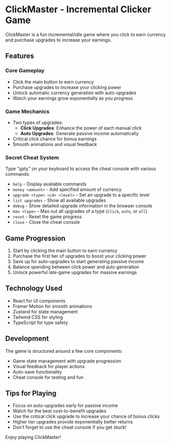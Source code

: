 # ClickMaster - Incremental Clicker Game

ClickMaster is a fun incremental/idle game where you click to earn currency and purchase upgrades to increase your earnings.

## Features

### Core Gameplay
- Click the main button to earn currency
- Purchase upgrades to increase your clicking power
- Unlock automatic currency generation with auto-upgrades
- Watch your earnings grow exponentially as you progress

### Game Mechanics
- Two types of upgrades:
  - **Click Upgrades**: Enhance the power of each manual click
  - **Auto Upgrades**: Generate passive income automatically
- Critical click chance for bonus earnings
- Smooth animations and visual feedback

### Secret Cheat System
Type "gaty" on your keyboard to access the cheat console with various commands:

- `help` - Display available commands
- `money <amount>` - Add specified amount of currency
- `upgrade <type> <id> <level>` - Set an upgrade to a specific level
- `list upgrades` - Show all available upgrades
- `debug` - Show detailed upgrade information in the browser console
- `max <type>` - Max out all upgrades of a type (`click`, `auto`, or `all`)
- `reset` - Reset the game progress
- `close` - Close the cheat console

## Game Progression

1. Start by clicking the main button to earn currency
2. Purchase the first tier of upgrades to boost your clicking power
3. Save up for auto-upgrades to start generating passive income
4. Balance spending between click power and auto generation
5. Unlock powerful late-game upgrades for massive earnings

## Technology Used

- React for UI components
- Framer Motion for smooth animations
- Zustand for state management
- Tailwind CSS for styling
- TypeScript for type safety

## Development

The game is structured around a few core components:

- Game state management with upgrade progression
- Visual feedback for player actions
- Auto-save functionality
- Cheat console for testing and fun

## Tips for Playing

- Focus on auto-upgrades early for passive income
- Watch for the best cost-to-benefit upgrades
- Use the critical click upgrade to increase your chance of bonus clicks
- Higher tier upgrades provide exponentially better returns
- Don't forget to use the cheat console if you get stuck!

Enjoy playing ClickMaster!
